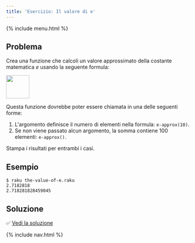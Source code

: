 ```yaml
---
title: 'Esercizio: Il valore di e'
---
```


{% include menu.html %}

## Problema

Crea una funzione che calcoli un valore approssimato della costante matematica _e_ usando la seguente formula:

<img src="e-formula.png" style="height: 4.5em; width: auto">

Questa funzione dovrebbe poter essere chiamata in una delle seguenti forme:

1. L'argomento definisce il numero di elementi nella formula: `e-approx(10)`.
2. Se non viene passato alcun argomento, la somma contiene 100 elementi: `e-approx()`.

Stampa i risultati per entrambi i casi.

## Esempio

```console
$ raku the-value-of-e.raku
2.7182818
2.718281828459045
```

## Soluzione

✅ [Vedi la soluzione](solution)

{% include nav.html %}